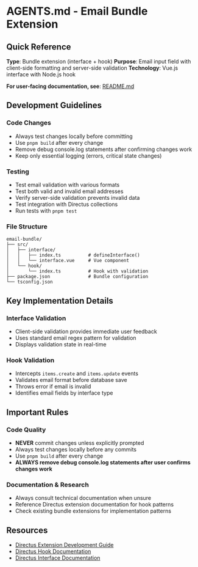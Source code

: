 # AGENTS.md - Email Bundle Extension

## Quick Reference

**Type**: Bundle extension (interface + hook)
**Purpose**: Email input field with client-side formatting and server-side validation
**Technology**: Vue.js interface with Node.js hook

**For user-facing documentation, see**: [README.md](README.md)

## Development Guidelines

### Code Changes
- Always test changes locally before committing
- Use `pnpm build` after every change
- Remove debug console.log statements after confirming changes work
- Keep only essential logging (errors, critical state changes)

### Testing
- Test email validation with various formats
- Test both valid and invalid email addresses
- Verify server-side validation prevents invalid data
- Test integration with Directus collections
- Run tests with `pnpm test`

### File Structure
```
email-bundle/
├── src/
│   ├── interface/
│   │   ├── index.ts          # defineInterface()
│   │   └── interface.vue     # Vue component
│   └── hook/
│       └── index.ts          # Hook with validation
├── package.json              # Bundle configuration
└── tsconfig.json
```

## Key Implementation Details

### Interface Validation
- Client-side validation provides immediate user feedback
- Uses standard email regex pattern for validation
- Displays validation state in real-time

### Hook Validation
- Intercepts `items.create` and `items.update` events
- Validates email format before database save
- Throws error if email is invalid
- Identifies email fields by interface type

## Important Rules

### Code Quality
- **NEVER** commit changes unless explicitly prompted
- Always test changes locally before any commits
- Use `pnpm build` after every change
- **ALWAYS remove debug console.log statements after user confirms changes work**

### Documentation & Research
- Always consult technical documentation when unsure
- Reference Directus extension documentation for hook patterns
- Check existing bundle extensions for implementation patterns

## Resources

- [Directus Extension Development Guide](https://docs.directus.io/extensions/)
- [Directus Hook Documentation](https://docs.directus.io/extensions/hooks/)
- [Directus Interface Documentation](https://docs.directus.io/extensions/interfaces/)

